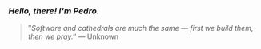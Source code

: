 ### *Hello, there! I'm Pedro.*
> ″*Software and cathedrals are much the same — first we build them, then we pray.*″
 — Unknown
